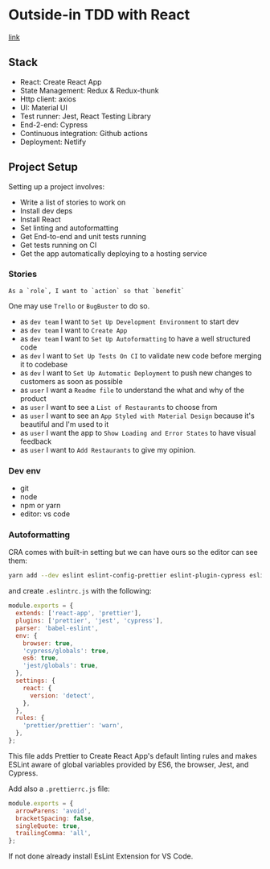 # Outside-in TDD with React

[link](https://outsidein.dev/react/#tech-stack)

## Stack

- React: Create React App
- State Management: Redux & Redux-thunk
- Http client: axios
- UI: Material UI
- Test runner: Jest, React Testing Library
- End-2-end: Cypress
- Continuous integration: Github actions
- Deployment: Netlify

## Project Setup

Setting up a project involves:

- Write a list of stories to work on
- Install dev deps
- Install React
- Set linting and autoformatting
- Get End-to-end and unit tests running
- Get tests running on CI
- Get the app automatically deploying to a hosting service

### Stories

```
As a `role`, I want to `action` so that `benefit`
```

One may use `Trello` or `BugBuster` to do so.

- as `dev team` I want to `Set Up Development Environment` to start dev
- as `dev team` I want to `Create App`
- as `dev team` I want to `Set Up Autoformatting` to have a well structured code
- as `dev` I want to `Set Up Tests On CI` to validate new code before merging it to codebase
- as `dev` I want to `Set Up Automatic Deployment` to push new changes to customers as soon as possible
- as `user` I want a `Readme file` to understand the what and why of the product
- as `user` I want to see a `List of Restaurants` to choose from
- as `user` I want to see an `App Styled with Material Design` because it's beautiful and I'm used to it
- as `user` I want the app to `Show Loading and Error States` to have visual feedback
- as `user` I want to `Add Restaurants` to give my opinion.

### Dev env

- git
- node
- npm or yarn
- editor: vs code

### Autoformatting

CRA comes with built-in setting but we can have ours so the editor can see them:

```sh
yarn add --dev eslint eslint-config-prettier eslint-plugin-cypress eslint-plugin-jest eslint-plugin-prettier prettier
```

and create `.eslintrc.js` with the following:

```js
module.exports = {
  extends: ['react-app', 'prettier'],
  plugins: ['prettier', 'jest', 'cypress'],
  parser: 'babel-eslint',
  env: {
    browser: true,
    'cypress/globals': true,
    es6: true,
    'jest/globals': true,
  },
  settings: {
    react: {
      version: 'detect',
    },
  },
  rules: {
    'prettier/prettier': 'warn',
  },
};
```

This file adds Prettier to Create React App's default linting rules and
makes ESLint aware of global variables provided by ES6, the browser, Jest, and Cypress.

Add also a `.prettierrc.js` file:

```js
module.exports = {
  arrowParens: 'avoid',
  bracketSpacing: false,
  singleQuote: true,
  trailingComma: 'all',
};
```

If not done already install EsLint Extension for VS Code.
